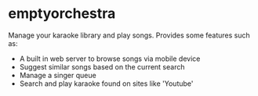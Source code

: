 # emptyorchestra

Manage your karaoke library and play songs.  Provides some features such as:

* A built in web server to browse songs via mobile device
* Suggest similar songs based on the current search
* Manage a singer queue
* Search and play karaoke found on sites like 'Youtube'
